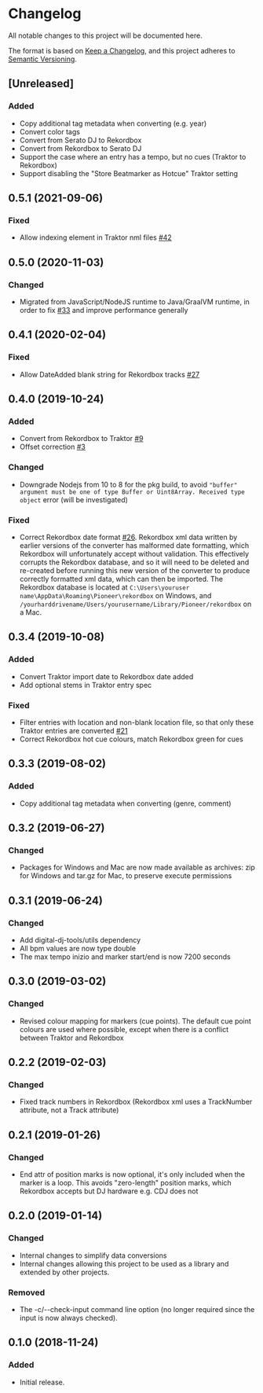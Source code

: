 # Changelog
All notable changes to this project will be documented here.

The format is based on [Keep a Changelog](https://keepachangelog.com/en/1.0.0/),
and this project adheres to [Semantic Versioning](https://semver.org/spec/v2.0.0.html).

## [Unreleased]
### Added
- Copy additional tag metadata when converting (e.g. year)
- Convert color tags
- Convert from Serato DJ to Rekordbox
- Convert from Rekordbox to Serato DJ
- Support the case where an entry has a tempo, but no cues (Traktor to Rekordbox)
- Support disabling the "Store Beatmarker as Hotcue" Traktor setting

## 0.5.1 (2021-09-06)
### Fixed
- Allow indexing element in Traktor nml files [#42](https://github.com/digital-dj-tools/dj-data-converter/issues/42)

## 0.5.0 (2020-11-03)
### Changed
- Migrated from JavaScript/NodeJS runtime to Java/GraalVM runtime, in order to fix [#33](https://github.com/digital-dj-tools/dj-data-converter/issues/33) and improve performance generally

## 0.4.1 (2020-02-04)
### Fixed
- Allow DateAdded blank string for Rekordbox tracks [#27](https://github.com/digital-dj-tools/dj-data-converter/issues/27)

## 0.4.0 (2019-10-24)
### Added
- Convert from Rekordbox to Traktor [#9](https://github.com/digital-dj-tools/dj-data-converter/issues/9)
- Offset correction [#3](https://github.com/digital-dj-tools/dj-data-converter/issues/3)
### Changed
- Downgrade Nodejs from 10 to 8 for the pkg build, to avoid `"buffer" argument must be one of type Buffer or Uint8Array. Received type object` error (will be investigated)
### Fixed
- Correct Rekordbox date format [#26](https://github.com/digital-dj-tools/dj-data-converter/issues/26). Rekordbox xml data written by earlier versions of the converter has malformed date formatting, which Rekordbox will unfortunately accept without validation. This effectively corrupts the Rekordbox database, and so it will need to be deleted and re-created before running this new version of the converter to produce correctly formatted xml data, which can then be imported. The Rekordbox database is located at `C:\Users\youruser name\AppData\Roaming\Pioneer\rekordbox` on Windows, and `/yourharddrivename/Users/yourusername/Library/Pioneer/rekordbox` on a Mac.

## 0.3.4 (2019-10-08)
### Added
- Convert Traktor import date to Rekordbox date added
- Add optional stems in Traktor entry spec
### Fixed
- Filter entries with location and non-blank location file, so that only these Traktor entries are converted [#21](https://github.com/digital-dj-tools/dj-data-converter/issues/21)
- Correct Rekordbox hot cue colours, match Rekordbox green for cues

## 0.3.3 (2019-08-02)
### Added
- Copy additional tag metadata when converting (genre, comment)

## 0.3.2 (2019-06-27)
### Changed
- Packages for Windows and Mac are now made available as archives: zip for Windows and tar.gz for Mac, to preserve execute permissions

## 0.3.1 (2019-06-24)
### Changed
- Add digital-dj-tools/utils dependency
- All bpm values are now type double
- The max tempo inizio and marker start/end is now 7200 seconds

## 0.3.0 (2019-03-02)
### Changed
- Revised colour mapping for markers (cue points). The default cue point colours are used where possible, except when there is a conflict between Traktor and Rekordbox

## 0.2.2 (2019-02-03)
### Changed
- Fixed track numbers in Rekordbox (Rekordbox xml uses a TrackNumber attribute, not a Track attribute)

## 0.2.1 (2019-01-26)
### Changed
- End attr of position marks is now optional, it's only included when the marker is a loop. This avoids "zero-length" position marks, which Rekordbox accepts but DJ hardware e.g. CDJ does not

## 0.2.0 (2019-01-14)
### Changed
- Internal changes to simplify data conversions 
- Internal changes allowing this project to be used as a library and extended by other projects.
### Removed
- The -c/--check-input command line option (no longer required since the input is now always checked).

## 0.1.0 (2018-11-24)
### Added
- Initial release.